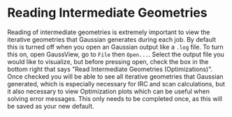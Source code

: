 # Reading Intermediate Geometries
Reading of intermediate geometries is extremely important to view the iterative geometries that Gaussian generates during each job. By default this is turned off when you open an Gaussian output like a ```.log``` file. To turn this on, open GaussView, go to ```File``` then ```Open...```. Select the output file you would like to visualize, but before pressing open, check the box in the bottom right that says "Read Intermediate Geometries (Optimizations)". Once checked you will be able to see all iterative geometries that Gaussian generated, which is especially necessary for IRC and scan calculations, but it also necessary to view Optimization plots which can be useful when solving error messages. This only needs to be completed once, as this will be saved as your new default. 
